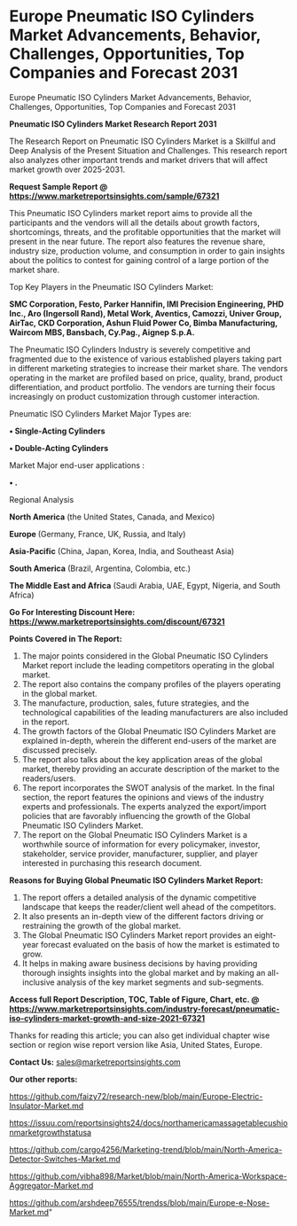 # Europe Pneumatic ISO Cylinders Market Advancements, Behavior, Challenges, Opportunities, Top Companies and Forecast 2031
Europe Pneumatic ISO Cylinders Market Advancements, Behavior, Challenges, Opportunities, Top Companies and Forecast 2031

<strong>Pneumatic ISO Cylinders Market Research Report 2031</strong>

The Research Report on Pneumatic ISO Cylinders Market is a Skillful and Deep Analysis of the Present Situation and Challenges. This research report also analyzes other important trends and market drivers that will affect market growth over 2025-2031.

<strong>Request Sample Report @ <a href=https://www.marketreportsinsights.com/sample/67321>https://www.marketreportsinsights.com/sample/67321</a></strong>

This Pneumatic ISO Cylinders market report aims to provide all the participants and the vendors will all the details about growth factors, shortcomings, threats, and the profitable opportunities that the market will present in the near future. The report also features the revenue share, industry size, production volume, and consumption in order to gain insights about the politics to contest for gaining control of a large portion of the market share.

Top Key Players in the Pneumatic ISO Cylinders Market:

<strong>SMC Corporation, Festo, Parker Hannifin, IMI Precision Engineering, PHD Inc., Aro (Ingersoll Rand), Metal Work, Aventics, Camozzi, Univer Group, AirTac, CKD Corporation, Ashun Fluid Power Co, Bimba Manufacturing, Waircom MBS, Bansbach, Cy.Pag., Aignep S.p.A.</strong>

The Pneumatic ISO Cylinders Industry is severely competitive and fragmented due to the existence of various established players taking part in different marketing strategies to increase their market share. The vendors operating in the market are profiled based on price, quality, brand, product differentiation, and product portfolio. The vendors are turning their focus increasingly on product customization through customer interaction.

Pneumatic ISO Cylinders Market Major Types are:

<strong>• Single-Acting Cylinders

• Double-Acting Cylinders</strong>

Market Major end-user applications :

<strong>• .</strong>

Regional Analysis

</u><strong><b>North America</b></strong> (the United States, Canada, and Mexico)

<strong><b>Europe </b></strong>(Germany, France, UK, Russia, and Italy)

<strong><b>Asia-Pacific</b></strong> (China, Japan, Korea, India, and Southeast Asia)

<strong><b>South America</b></strong> (Brazil, Argentina, Colombia, etc.)

<strong><b>The Middle East and Africa</b></strong> (Saudi Arabia, UAE, Egypt, Nigeria, and South Africa)

<strong>Go For Interesting Discount Here: <a href=https://www.marketreportsinsights.com/discount/67321>https://www.marketreportsinsights.com/discount/67321</a></strong>

<strong>Points Covered in The Report:</strong>
<ol>
  <li>The major points considered in the Global Pneumatic ISO Cylinders Market report include the leading competitors operating in the global market.</li>
  <li>The report also contains the company profiles of the players operating in the global market.</li>
  <li>The manufacture, production, sales, future strategies, and the technological capabilities of the leading manufacturers are also included in the report.</li>
  <li>The growth factors of the Global Pneumatic ISO Cylinders Market are explained in-depth, wherein the different end-users of the market are discussed precisely.</li>
  <li>The report also talks about the key application areas of the global market, thereby providing an accurate description of the market to the readers/users.</li>
  <li>The report incorporates the SWOT analysis of the market. In the final section, the report features the opinions and views of the industry experts and professionals. The experts analyzed the export/import policies that are favorably influencing the growth of the Global Pneumatic ISO Cylinders Market.</li>
  <li>The report on the Global Pneumatic ISO Cylinders Market is a worthwhile source of information for every policymaker, investor, stakeholder, service provider, manufacturer, supplier, and player interested in purchasing this research document.</li>
</ol>
<strong>Reasons for Buying Global Pneumatic ISO Cylinders Market Report:</strong>

<ol>
  <li>The report offers a detailed analysis of the dynamic competitive landscape that keeps the reader/client well ahead of the competitors.</li>
  <li>It also presents an in-depth view of the different factors driving or restraining the growth of the global market.</li>
  <li>The Global Pneumatic ISO Cylinders Market report provides an eight-year forecast evaluated on the basis of how the market is estimated to grow.</li>
  <li>It helps in making aware business decisions by having providing thorough insights insights into the global market and by making an all-inclusive analysis of the key market segments and sub-segments.</li>
</ol>
<strong>Access full Report Description, TOC, Table of Figure, Chart, etc. @ <a href=https://www.marketreportsinsights.com/industry-forecast/pneumatic-iso-cylinders-market-growth-and-size-2021-67321>https://www.marketreportsinsights.com/industry-forecast/pneumatic-iso-cylinders-market-growth-and-size-2021-67321</a></strong>


Thanks for reading this article; you can also get individual chapter wise section or region wise report version like Asia, United States, Europe.

<strong>Contact Us:</strong>
sales@marketreportsinsights.com

<strong>Our other reports:</strong>

<a href=https://github.com/faizy72/research-new/blob/main/Europe-Electric-Insulator-Market.md>https://github.com/faizy72/research-new/blob/main/Europe-Electric-Insulator-Market.md</a>

<a href=https://issuu.com/reportsinsights24/docs/northamericamassagetablecushionmarketgrowthstatusa>https://issuu.com/reportsinsights24/docs/northamericamassagetablecushionmarketgrowthstatusa</a>

<a href=https://github.com/cargo4256/Marketing-trend/blob/main/North-America-Detector-Switches-Market.md>https://github.com/cargo4256/Marketing-trend/blob/main/North-America-Detector-Switches-Market.md</a>

<a href=https://github.com/vibha898/Market/blob/main/North-America-Workspace-Aggregator-Market.md>https://github.com/vibha898/Market/blob/main/North-America-Workspace-Aggregator-Market.md</a>

<a href=https://github.com/arshdeep76555/trendss/blob/main/Europe-e-Nose-Market.md>https://github.com/arshdeep76555/trendss/blob/main/Europe-e-Nose-Market.md</a>"
